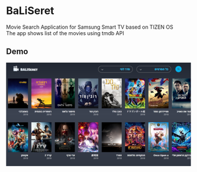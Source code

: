 # BaLiSeret
Movie Search Application for Samsung Smart TV based on TIZEN OS\
The app shows list of the movies using tmdb API 

## Demo
[![Sample Run](https://raw.githubusercontent.com/orlovD/BaLiSeret/master/demoScreen.png)](https://orlovd.github.io/BaLiSeret/)
